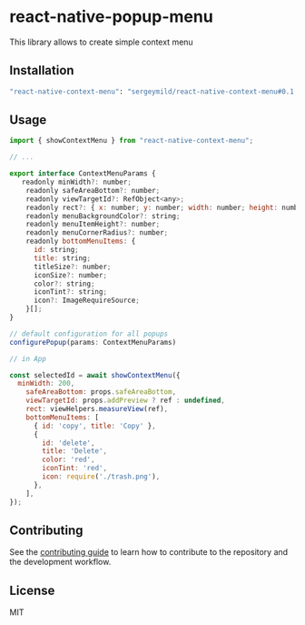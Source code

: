 # react-native-popup-menu

This library allows to create simple context menu

## Installation

```sh
"react-native-context-menu": "sergeymild/react-native-context-menu#0.1.0"
```

## Usage

```js
import { showContextMenu } from "react-native-context-menu";

// ...

export interface ContextMenuParams {
   readonly minWidth?: number;
    readonly safeAreaBottom?: number;
    readonly viewTargetId?: RefObject<any>;
    readonly rect?: { x: number; y: number; width: number; height: number };
    readonly menuBackgroundColor?: string;
    readonly menuItemHeight?: number;
    readonly menuCornerRadius?: number;
    readonly bottomMenuItems: {
      id: string;
      title: string;
      titleSize?: number;
      iconSize?: number;
      color?: string;
      iconTint?: string;
      icon?: ImageRequireSource;
    }[];
}

// default configuration for all popups
configurePopup(params: ContextMenuParams)

// in App

const selectedId = await showContextMenu({
  minWidth: 200,
    safeAreaBottom: props.safeAreaBottom,
    viewTargetId: props.addPreview ? ref : undefined,
    rect: viewHelpers.measureView(ref),
    bottomMenuItems: [
      { id: 'copy', title: 'Copy' },
      {
        id: 'delete',
        title: 'Delete',
        color: 'red',
        iconTint: 'red',
        icon: require('./trash.png'),
      },
    ],
});
```

## Contributing

See the [contributing guide](CONTRIBUTING.md) to learn how to contribute to the repository and the development workflow.

## License

MIT
